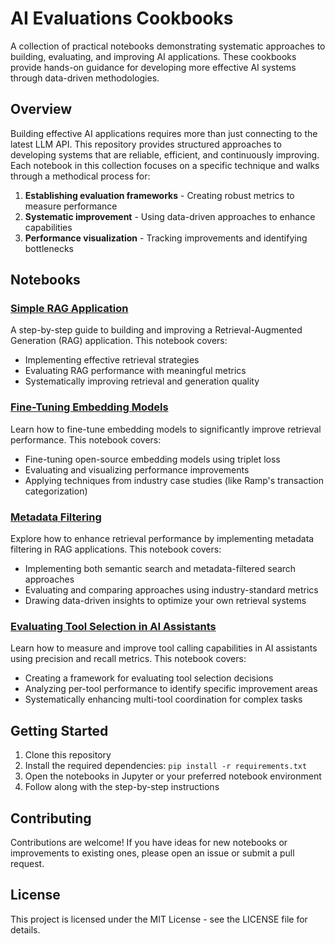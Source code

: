 # AI Evaluations Cookbooks

A collection of practical notebooks demonstrating systematic approaches to building, evaluating, and improving AI applications. These cookbooks provide hands-on guidance for developing more effective AI systems through data-driven methodologies.

## Overview

Building effective AI applications requires more than just connecting to the latest LLM API. This repository provides structured approaches to developing systems that are reliable, efficient, and continuously improving. Each notebook in this collection focuses on a specific technique and walks through a methodical process for:

1. **Establishing evaluation frameworks** - Creating robust metrics to measure performance
2. **Systematic improvement** - Using data-driven approaches to enhance capabilities
3. **Performance visualization** - Tracking improvements and identifying bottlenecks

## Notebooks

### [Simple RAG Application](/notebooks/simple-rag-app.ipynb)
A step-by-step guide to building and improving a Retrieval-Augmented Generation (RAG) application. This notebook covers:
- Implementing effective retrieval strategies
- Evaluating RAG performance with meaningful metrics
- Systematically improving retrieval and generation quality

### [Fine-Tuning Embedding Models](/notebooks/finetune-embedding-models.ipynb)
Learn how to fine-tune embedding models to significantly improve retrieval performance. This notebook covers:
- Fine-tuning open-source embedding models using triplet loss
- Evaluating and visualizing performance improvements
- Applying techniques from industry case studies (like Ramp's transaction categorization)

### [Metadata Filtering](/notebooks/metadata-filtering.ipynb)
Explore how to enhance retrieval performance by implementing metadata filtering in RAG applications. This notebook covers:
- Implementing both semantic search and metadata-filtered search approaches
- Evaluating and comparing approaches using industry-standard metrics
- Drawing data-driven insights to optimize your own retrieval systems

### [Evaluating Tool Selection in AI Assistants](/notebooks/tool-calling.ipynb)
Learn how to measure and improve tool calling capabilities in AI assistants using precision and recall metrics. This notebook covers:
- Creating a framework for evaluating tool selection decisions
- Analyzing per-tool performance to identify specific improvement areas
- Systematically enhancing multi-tool coordination for complex tasks

## Getting Started

1. Clone this repository
2. Install the required dependencies: `pip install -r requirements.txt`
3. Open the notebooks in Jupyter or your preferred notebook environment
4. Follow along with the step-by-step instructions

## Contributing

Contributions are welcome! If you have ideas for new notebooks or improvements to existing ones, please open an issue or submit a pull request.

## License

This project is licensed under the MIT License - see the LICENSE file for details.